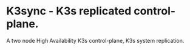 # K3sync - K3s replicated control-plane.
A two node High Availability K3s control-plane, K3s system replication.
